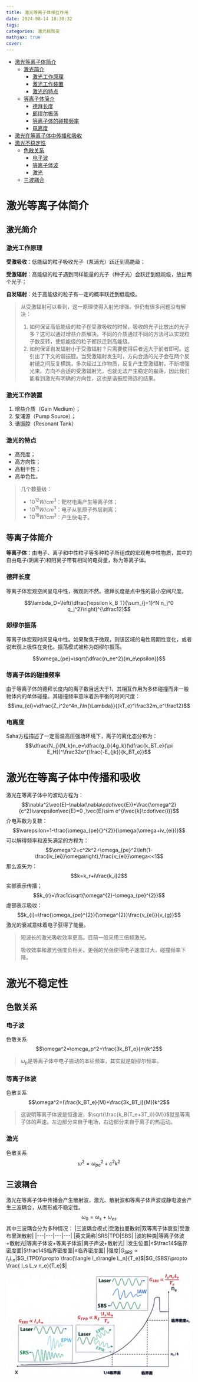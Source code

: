 ```yaml
---
title: 激光等离子体相互作用
date: 2024-08-14 18:30:32
tags: 
categories: 激光核聚变
mathjax: true
cover: 
---
```

- [激光等离子体简介](#激光等离子体简介)
  - [激光简介](#激光简介)
    - [激光工作原理](#激光工作原理)
    - [激光工作装置](#激光工作装置)
    - [激光的特点](#激光的特点)
  - [等离子体简介](#等离子体简介)
    - [德拜长度](#德拜长度)
    - [郎缪尔振荡](#郎缪尔振荡)
    - [等离子体的碰撞频率](#等离子体的碰撞频率)
    - [电离度](#电离度)
- [激光在等离子体中传播和吸收](#激光在等离子体中传播和吸收)
- [激光不稳定性](#激光不稳定性)
  - [色散关系](#色散关系)
    - [电子波](#电子波)
    - [等离子体波](#等离子体波)
    - [激光](#激光)
  - [三波耦合](#三波耦合)


# 激光等离子体简介

## 激光简介

### 激光工作原理

**受激吸收**：低能级的粒子吸收光子（泵浦光）跃迁到高能级；

**受激辐射**：高能级的粒子遇到同样能量的光子（种子光）会跃迁到低能级，放出两个光子；

**自发辐射**：处于高能级的粒子有一定的概率跃迁到低能级。

> 从受激辐射可以看到，这一原理使得入射光增强。但仍有很多问题没有解决：
> 1. 如何保证高低能级的粒子在受激吸收的时候，吸收的光子比放出的光子多？这可以通过增益介质解决。不同的介质通过不同的方法可以实现粒子数反转，使低能级的粒子都跃迁到高能级。
> 2. 如何保证自发辐射小于受激辐射？只需要使得后者远大于前者即可。这引出了下文的谐振腔。当受激辐射发生时，方向合适的光子会在两个反射镜之间反复横跳，多次经过工作物质，反复产生受激辐射，不断增强光束。方向不合适的受激辐射光，也就无法产生稳定的震荡，因此我们能看到激光有明确的方向性，这也是谐振腔筛选的结果。

### 激光工作装置

1. 增益介质（Gain Medium）；
2. 泵浦源（Pump Source）；
3. 谐振腔（Resonant Tank）

### 激光的特点
- 高亮度；
- 高方向性；
- 高相干性；
- 高单色性。

> 几个数量级：
> - $10^{12}W/cm^3$：靶材电离产生等离子体；
> - $10^{15}W/cm^3$：电子从氢原子外层剥离；
> - $10^{18}W/cm^3$：产生快电子。
## 等离子体简介

**等离子体**：由电子、离子和中性粒子等多种粒子所组成的宏观电中性物质，其中的自由电子(阴离子)和阳离子带有相同的电荷量，称为等离子体。

### 德拜长度
等离子体宏观空间呈电中性，微观则不然。德拜长度是点中性的最小空间尺度。

$$\lambda_D=\left(\dfrac{\epsilon k_B T}{\sum_{j=1}^N n_j^0 q_j^2}\right)^{\dfrac12}$$

### 郎缪尔振荡
等离子体宏观时间呈电中性。如果聚焦于微观，则该区域的电性周期性变化，或者说宏观上极性在变化。振荡模式被称为朗缪尔振荡。

$$\omega_{pe}=\sqrt{\dfrac{n_ee^2}{m_e\epsilon}}$$

### 等离子体的碰撞频率

由于等离子体的德拜长度内的离子数目远大于1，其相互作用为多体碰撞而非一般物体内的单体碰撞。其碰撞频率意味着热平衡的时间尺度：
$$\nu_{ei}=\dfrac{Z_i^2e^4n_i\ln{\Lambda}}{(kT_e)^\frac32m_e^\frac12}$$
### 电离度
Saha方程描述了一定高温高压强场环境下，离子的离化态分布为：
$$\dfrac{N_j}{N_k}n_e=\dfrac{g_i}{4g_k}(\dfrac{k_BT_e}{\pi E_H})^\frac32e^{\frac{-E_{jk}}{k_BT_e}}$$

# 激光在等离子体中传播和吸收
激光在等离子体中的波动方程为：
$$\nabla^2\vec{E}-\nabla(\nabla\cdot\vec{E})+\frac{\omega^2}{c^2}\varepsilon\vec{E}=0 ,\vec{E}\sim e^{i\vec{k}\cdot\vec{i}}$$
介电系数为复数：
$$\varepsilon=1-\frac{\omega_{pe}{}^{2}}{\omega(\omega+iv_{ei})}$$
可以解得频率和波矢满足的方程为：
$$\omega^2=c^2k^2+\omega_{pe}^2\left(1-\frac{iv_{ei}}\omega\right),\frac{v_{ei}}\omega<<1$$
那么波矢为：
$$k=k_r+i\frac{k_i}2$$
实部表示传播；
$$k_{r}=\frac1c\sqrt{\omega^{2}-\omega_{pe}^{2}}$$
虚部表示吸收：
$$k_{i}=\frac{\omega_{pe}^{2}}{\omega^{2}}\frac{v_{ei}}{v_{g}}$$
激光的衰减意味着电子获得了能量。
> 短波长的激光吸收效率更高。目前一般采用三倍频激光。
>
> 吸收效率和激光强度负相关。更强的光强使得电子速度过大，碰撞频率下降。
# 激光不稳定性
## 色散关系
### 电子波
色散关系
$$\omega^2=\omega_p^2+\frac{3k_BT_e}{m}k^2$$
> $\omega_p$是等离子体中电子振动的本征频率，其实就是朗缪尔频率。
### 等离子体波
色散关系
$$\omega^2=(\frac{k_BT_e}{M}+\frac{3k_BT_i}{M})k^2$$
> 这说明等离子体波是恒速波，$\sqrt{\frac{k_B(T_e+3T_i)}{M}}$就是等离子体的声速。左边部分来自于电场，右边部分来自于离子的热运动。
### 激光
色散关系
$$\omega^2=\omega_{pe}^2+c^2k^2$$
## 三波耦合

激光在等离子体中传播会产生散射波，激光、散射波和等离子体声波或静电波会产生三波耦合，从而形成不稳定性。
$$\omega_0=\omega_s+\omega_{es}$$
其中三波耦合分为多种情况：
|三波耦合模式|受激拉曼散射|双等离子体衰变|受激布里渊散射|
|---|---|---|---|
|英文简称|SRS|TPD|SBS|
|波的种类|等离子体波+散射光|等离子体波+等离子体波|离子声波+散射光|
|发生位置|<$\frac14$临界密度面|$\frac14$临界密度面|$\leq$临界密度面|
|强度|$G_{SRS}\propto I_sL_n$|$G_{TPD}\propto \frac{\langle I_s\rangle L_n}{T_e}$|$G_{SBS}\propto \frac{ I_s L_v n_e}{T_e}$|

![alt text](\img\激光等离子体聚变\image6.png)

